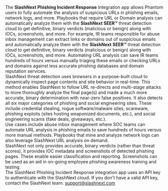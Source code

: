 [comment]: # " File: README.md"
[comment]: # "  Copyright (c) 2019-2020 SlashNext Inc. (www.slashnext.com)"
[comment]: # ""
[comment]: # "  Licensed under Apache 2.0 (https://www.apache.org/licenses/LICENSE-2.0.txt)"
[comment]: # ""
  
The **SlashNext Phishing Incident Response** Integration app allows Phantom users to fully automate
the analysis of suspicious URLs in phishing emails, network logs, and more. Playbooks that require
URL or Domain analysis can automatically analyze them with the **SlashNext SEER™** threat detection
cloud to get definitive, binary verdicts (malicious or benign) along with IOCs, screenshots, and
more. For example, IR teams responsible for abuse inbox management can extract links or domains out
of suspicious emails and automatically analyze them with the **SlashNext SEER™** threat detection
cloud to get definitive, binary verdicts (malicious or benign) along with IOCs, screenshots, and
more. Automating URL analysis can save IR teams hundreds of hours versus manually triaging these
emails or checking URLs and domains against less accurate phishing databases and domain reputation
services.  
SlashNext threat detection uses browsers in a purpose-built cloud to dynamically inspect page
contents and site behavior in real-time. This method enables SlashNext to follow URL re-directs and
multi-stage attacks to more thoroughly analyze the final page(s) and made a much more accurate,
binary determination with near-zero false positives. It also detects all six major categories of
phishing and social engineering sites. These include credential stealing, rogue software/malware
sites, scareware, phishing exploits (sites hosting weaponized documents, etc.), and social
engineering scams (fake deals, giveaways, etc.).  
Use cases include abuse inbox management where SOC teams can automate URL analysis in phishing
emails to save hundreds of hours versus more manual methods. Playbooks that mine and analyze network
logs can also leverage SlashNext URL analysis on demand.  
SlashNext not only provides accurate, binary verdicts (rather than threat scores), it provides IOC
metadata and screenshots of detected phishing pages. These enable easier classification and
reporting. Screenshots can be used as an aid in on-going employee phishing awareness training and
testing.  
The SlashNext Phishing Incident Response integration app uses an API key to authenticate with the
SlashNext cloud. If you don't have a valid API key, contact the SlashNext team:
support@slashnext.com
